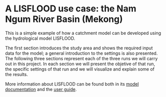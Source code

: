 # A LISFLOOD use case: the Nam Ngum River Basin (Mekong)

This is a simple example of how a catchment model can be developed using the hydrological model LISFLOOD.

The first section introduces the study area and shows the required input data for the model; a general introduction to the settings is also presented. The following three sections represent each of the three runs we will carry out in this project. In each section we will present the objetive of that run, the specific settings of that run and we will visualize and explain some of the results.

More information about LISFLOOD can be found both in its [model documentation](#https://ec-jrc.github.io/lisflood-model/) and the [user guide](https://ec-jrc.github.io/lisflood-code/).
